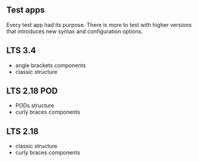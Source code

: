 Test apps
------------------------------------------------------------------------------

Every test app had its purpose. There is more to test with higher versions 
that introduces new syntax and configuration options. 

## LTS 3.4

- angle brackets components
- classic structure

## LTS 2.18 POD

- PODs structure
- curly braces components

## LTS 2.18

- classic structure
- curly braces components

